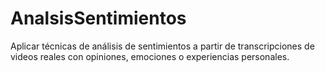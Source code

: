 # AnalsisSentimientos
Aplicar técnicas de análisis de sentimientos a partir de transcripciones de videos reales con opiniones, emociones o experiencias personales.
